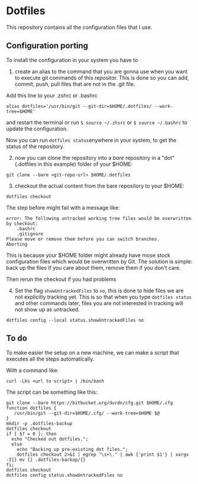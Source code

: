 # Dotfiles
This repository contains all the configuration files that I use.

## Configuration porting
To install the configuration in your system you have to
 1. create an alias to the command that you are gonna use when you want to execute git commands of this repositor. This is done so you can add, commit, push, pull files that are not in the .git file.

 Add this line to your .zshrc or .bashrc

 ```
 alias dotfiles='/usr/bin/git --git-dir=$HOME/.dotfiles/ --work-tree=$HOME'
 ```

 and restart the terminal or run `$ source ~/.zhsrc` or `$ source ~/.bashrc` to update the configuration.

 Now you can run `dotfiles status`enywhere in your system, to get the status of the repository.

 2. now you can clone the repository into a *bare* repository in a "dot" (.dotfiles in this example) folder of your $HOME:

 ```
 git clone --bare <git-repo-url> $HOME/.dotfiles
 ```

 3. checkout the actual content from the bare repository to your $HOME:

 ```
 dotfiles checkout
 ```
 The step before might fail with a message like:

 ```
 error: The following untracked working tree files would be overwritten by checkout:
     .bashrc
     .gitignore
 Please move or remove them before you can switch branches.
 Aborting
 ```

 This is because your $HOME folder might already have mose stock configuration files which would be overwritten by Git.
 The solution is simple: back up the files if you care about them, remove them if you don't care.

 Then rerun the checkout if you had problems

4. Set the flag `showUntrackedFiles` to `no`, this is done to hide files we are not explicitly tracking yet.
This is so that when you type `dotfiles status` and other commands later, files you are not interested in tracking will not show up as untracked.

```
dotfiles config --local status.showUntrackedFiles no
```


## To do
To make easier the setup on a new machine, we can make a script that executes all the steps automatically.

With a command like:

```
curl -Lks <url to script> | /bin/bash
```

The script can be something like this:

```
git clone --bare https://bitbucket.org/durdn/cfg.git $HOME/.cfg
function dotfiles {
   /usr/bin/git --git-dir=$HOME/.cfg/ --work-tree=$HOME $@
}
mkdir -p .dotfiles-backup
dotfiles checkout
if [ $? = 0 ]; then
  echo "Checked out dotfiles.";
  else
    echo "Backing up pre-existing dot files.";
    dotfiles checkout 2>&1 | egrep "\s+\." | awk {'print $1'} | xargs -I{} mv {} .dotfiles-backup/{}
fi;
dotfiles checkout
dotfiles config status.showUntrackedFiles no
```
